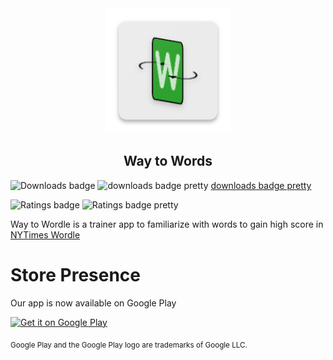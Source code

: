 <div align="center">
    <img alt="App Icon" src="android/app/src/main/res/mipmap-xxxhdpi/ic_launcher.png" width="200" />
</div>

<h2 align="center">
    Way to Words
</h2>

![Downloads badge][downloads badge] ![downloads badge pretty] [downloads badge pretty] 

![Ratings badge][ratings badge] ![Ratings badge pretty][ratings badge pretty] 

Way to Wordle is a trainer app to familiarize with words to gain high score in [NYTimes Wordle](https://www.nytimes.com/games/wordle/index.html)

# Store Presence
Our app is now available on Google Play

<a href='https://play.google.com/store/apps/details?id=com.bhive.waytowordle'><img alt='Get it on Google Play' src='https://play.google.com/intl/en_us/badges/images/generic/en_badge_web_generic.png' width="200"/></a>

<sub>Google Play and the Google Play logo are trademarks of Google LLC.</sub>

[downloads badge]: https://PlayBadges.pavi2410.me/badge/downloads?id=com.bhive.waytowordle
[downloads badge pretty]: https://PlayBadges.pavi2410.me/badge/downloads?id=com.bhive.waytowordle&pretty

[ratings badge]: https://PlayBadges.pavi2410.me/badge/ratings?id=com.bhive.waytowordle
[ratings badge pretty]: https://PlayBadges.pavi2410.me/badge/ratings?id=com.bhive.waytowordle&pretty
 
